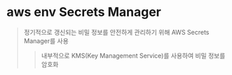 # aws env Secrets Manager

> 정기적으로 갱신되는 비밀 정보를 안전하게 관리하기 위해 AWS Secrets Manager를 사용
>
> > 내부적으로 KMS(Key Management Service)를 사용하여 비밀 정보를 암호화
